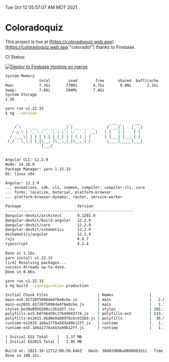 Tue Oct 12 05:57:07 AM MDT 2021

# Coloradoquiz


This project is live at [https://coloradoquiz.web.app](https://coloradoquiz.web.app "colorado!") thanks to Firebase.

CI Status: 

[![Deploy to Firebase Hosting on merge](https://github.com/teamkushal/coloradoquiz/actions/workflows/firebase-hosting-merge.yml/badge.svg)](https://github.com/teamkushal/coloradoquiz/actions/workflows/firebase-hosting-merge.yml)

```bash
System Memory
               total        used        free      shared  buff/cache   available
Mem:           7.7Gi       770Mi       4.7Gi       9.0Mi       2.2Gi       6.5Gi
Swap:          7.6Gi       294Mi       7.4Gi
System Storage
1.3G	.
```
```bash
yarn run v1.22.15
$ ng --version

     _                      _                 ____ _     ___
    / \   _ __   __ _ _   _| | __ _ _ __     / ___| |   |_ _|
   / △ \ | '_ \ / _` | | | | |/ _` | '__|   | |   | |    | |
  / ___ \| | | | (_| | |_| | | (_| | |      | |___| |___ | |
 /_/   \_\_| |_|\__, |\__,_|_|\__,_|_|       \____|_____|___|
                |___/
    

Angular CLI: 12.2.9
Node: 14.18.0
Package Manager: yarn 1.22.15
OS: linux x64

Angular: 12.2.9
... animations, cdk, cli, common, compiler, compiler-cli, core
... forms, localize, material, platform-browser
... platform-browser-dynamic, router, service-worker

Package                         Version
---------------------------------------------------------
@angular-devkit/architect       0.1202.9
@angular-devkit/build-angular   12.2.9
@angular-devkit/core            12.2.9
@angular-devkit/schematics      12.2.9
@schematics/angular             12.2.9
rxjs                            6.6.7
typescript                      4.2.4
    
Done in 1.16s.
yarn install v1.22.15
[1/4] Resolving packages...
success Already up-to-date.
Done in 0.86s.
```
```bash
yarn run v1.22.15
$ ng build --configuration production

Initial Chunk Files                      | Names                |      Size
main-es5.41728f5096de4f6e0c6e.js         | main                 |   2.05 MB
main-es2015.41728f5096de4f6e0c6e.js      | main                 |   1.73 MB
styles.be30e6956289cc2b1d27.css          | styles               | 192.19 kB
polyfills-es5.b874b459c27644843f74.js    | polyfills-es5        | 133.74 kB
polyfills-es2015.bbd8e9a68970cbc435b9.js | polyfills            |  36.55 kB
runtime-es2015.1b6a1778a583a99b12ff.js   | runtime              |   1.17 kB
runtime-es5.1b6a1778a583a99b12ff.js      | runtime              |   1.17 kB

| Initial ES5 Total    |   2.37 MB
| Initial ES2015 Total |   1.95 MB

Build at: 2021-10-12T12:00:50.646Z - Hash: 38482d80ba9686082d11 - Time: 174050ms
Done in 180.32s.
```
